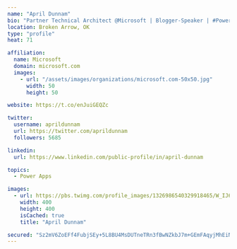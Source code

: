 ```yaml
---
name: "April Dunnam"
bio: "Partner Technical Architect @Microsoft | Blogger-Speaker | #PowerApps, #PowerAutomate, #Office365, #SharePoint | #WIT | #Karaoke Queen"
location: Broken Arrow, OK
type: "profile"
heat: 71

affiliation:
  name: Microsoft
  domain: microsoft.com
  images:
    - url: "/assets/images/organizations/microsoft.com-50x50.jpg"
      width: 50
      height: 50

website: https://t.co/enJuiGEQZc

twitter:
  username: aprildunnam
  url: https://twitter.com/aprildunnam
  followers: 5685

linkedin:
  url: https://www.linkedin.com/public-profile/in/april-dunnam

topics:
  - Power Apps

images:
  - url: https://pbs.twimg.com/profile_images/1326986540329918465/W_IJ6Ih2_400x400.jpg
    width: 400
    height: 400
    isCached: true
    title: "April Dunnam"

secured: "Sz2mV6ZoEFf4FubjSEy+5L8BU4MsDUTneTRn3fBwNZkbJ7m+GEmFAqyjMhEiNPTmjhKW93J5dRlmiVM+GOtnS7GXsUxzELcKRTmZld+xqePB1+XwywNPgJRbZ7RqB+tBJqlT0v1cQcZcQiBR2Zbg0H1560qVbFqIM8Bt3o6saoL1txS9tG7J1d3MC6MUPJcXHla34Fe2fSRC1wruBYG/9rJ4iZ1VvnVQ8h0LTX6vfq/+7s/l5NG6EKrD2Ir7nJKRHDXCHbXMf3iCL6BV+tlCh9kRPxwoizj0RAdeIzSB3jEE3yawnSPeN7LalSGafbapODvR4Zl6+6NiKxHK9Gxm77dQlVIq2+fuXiS/fEfhLD4j7HVRRzLCqtrfpLKW2gi5s+1auHgGK+6jItbGYYCoGLuGvV2wz0SmbO4DoyA4Gao=;i5iHMm8/QfgnECMuGcoDAQ=="
---
```


